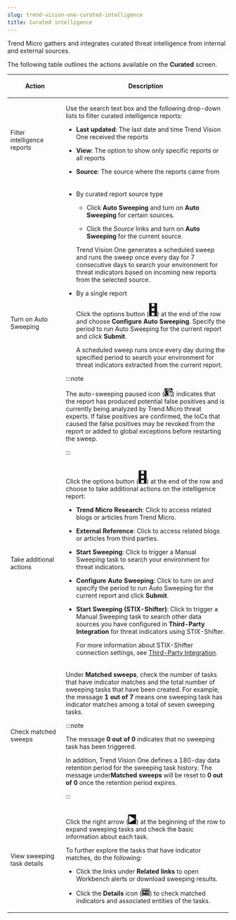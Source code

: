 ```yaml
---
slug: trend-vision-one-curated-intelligence
title: Curated intelligence
---
```


Trend Micro gathers and integrates curated threat intelligence from internal and external sources.

The following table outlines the actions available on the **Curated** screen.

<table>
<colgroup>
<col style="width: 25%" />
<col style="width: 75%" />
</colgroup>
<thead>
<tr>
<th><p>Action</p></th>
<th><p>Description</p></th>
</tr>
</thead>
<tbody>
<tr>
<td><p>Filter intelligence reports</p></td>
<td><p>Use the search text box and the following drop-down lists to filter curated intelligence reports:</p>
<ul>
<li><p><strong>Last updated</strong>: The last date and time Trend Vision One received the reports</p></li>
<li><p><strong>View</strong>: The option to show only specific reports or all reports</p></li>
<li><p><strong>Source</strong>: The source where the reports came from</p></li>
</ul></td>
</tr>
<tr>
<td><p>Turn on Auto Sweeping</p></td>
<td><ul>
<li><p>By curated report source type</p>
<ul>
<li><p>Click <strong>Auto Sweeping</strong> and turn on <strong>Auto Sweeping</strong> for certain sources.</p></li>
<li><p>Click the <em>Source</em> links and turn on <strong>Auto Sweeping</strong> for the current source.</p></li>
</ul>
<p>Trend Vision One generates a scheduled sweep and runs the sweep once every day for 7 consecutive days to search your environment for threat indicators based on incoming new reports from the selected source.</p></li>
<li><p>By a single report</p>
<p>Click the options button (<img src="./images/options=ddb0b67f-0654-4aa5-8bc7-48ec554c5448.webp" />) at the end of the row and choose <strong>Configure Auto Sweeping</strong>. Specify the period to run Auto Sweeping for the current report and click <strong>Submit</strong>.</p>
<p>A scheduled sweep runs once every day during the specified period to search your environment for threat indicators extracted from the current report.</p></li>
</ul>


:::note

<p>The auto-sweeping paused icon (<img src="./images/scanPaused_icon=GUID-f794bb0b-6abc-453b-bb50-f3b4eb31fa95.webp" />) indicates that the report has produced potential false positives and is currently being analyzed by Trend Micro threat experts. If false positives are confirmed, the IoCs that caused the false positives may be revoked from the report or added to global exceptions before restarting the sweep.</p>


:::

</td>
</tr>
<tr>
<td><p>Take additional actions</p></td>
<td><p>Click the options button (<img src="./images/options=ddb0b67f-0654-4aa5-8bc7-48ec554c5448.webp" />) at the end of the row and choose to take additional actions on the intelligence report:</p>
<ul>
<li><p><strong>Trend Micro Research</strong>: Click to access related blogs or articles from Trend Micro.</p></li>
<li><p><strong>External Reference</strong>: Click to access related blogs or articles from third parties.</p></li>
<li><p><strong>Start Sweeping</strong>: Click to trigger a Manual Sweeping task to search your environment for threat indicators.</p></li>
<li><p><strong>Configure Auto Sweeping</strong>: Click to turn on and specify the period to run Auto Sweeping for the current report and click <strong>Submit</strong>.</p></li>
<li><p><strong>Start Sweeping (STIX-Shifter)</strong>: Click to trigger a Manual Sweeping task to search other data sources you have configured in <strong>Third-Party Integration</strong> for threat indicators using STIX-Shifter.</p>
<p>For more information about STIX-Shifter connection settings, see <a href="trend-vision-one-third-party-integration">Third-Party Integration</a>.</p></li>
</ul></td>
</tr>
<tr>
<td><p>Check matched sweeps</p></td>
<td><p>Under <strong>Matched sweeps</strong>, check the number of tasks that have indicator matches and the total number of sweeping tasks that have been created. For example, the message <strong>1 out of 7</strong> means one sweeping task has indicator matches among a total of seven sweeping tasks.</p>


:::note

<p>The message <strong>0 out of 0</strong> indicates that no sweeping task has been triggered.</p>
<p>In addition, Trend Vision One defines a 180-day data retention period for the sweeping task history. The message under<strong>Matched sweeps</strong> will be reset to <strong>0 out of 0</strong> once the retention period expires.</p>


:::

</td>
</tr>
<tr>
<td><p>View sweeping task details</p></td>
<td><p>Click the right arrow (<img src="./images/run_icon=cbe6ecd0-17e8-4e04-bef3-4efe4eb9c7e5.webp" />) at the beginning of the row to expand sweeping tasks and check the basic information about each task.</p>
<p>To further explore the tasks that have indicator matches, do the following:</p>
<ul>
<li><p>Click the links under <strong>Related links</strong> to open Workbench alerts or download sweeping results.</p></li>
<li><p>Click the <strong>Details</strong> icon (<img src="./images/details_icon=f45ada04-b746-40a7-a5f4-2166c059213c.webp" />) to check matched indicators and associated entities of the tasks.</p></li>
</ul></td>
</tr>
</tbody>
</table>
